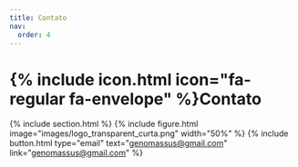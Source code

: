 ```yaml
---
title: Contato
nav:
  order: 4
---
```


# {% include icon.html icon="fa-regular fa-envelope" %}**Contato**

{% include section.html %}
{% include figure.html image="images/logo_transparent_curta.png" width="50%" %}
{%
  include button.html
  type="email"
  text="genomassus@gmail.com"
  link="genomassus@gmail.com"
%}
